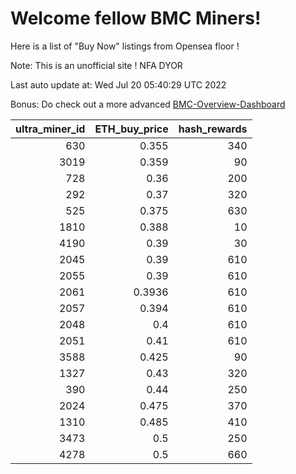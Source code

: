 # Welcome fellow BMC Miners!
Here is a list of "Buy Now" listings from Opensea floor !

Note: This is an unofficial site ! NFA DYOR

Last auto update at: Wed Jul 20 05:40:29 UTC 2022

Bonus: Do check out a more advanced [BMC-Overview-Dashboard](https://dune.com/defifunk/BMC-Overview-Dashboard)


|   ultra_miner_id |   ETH_buy_price |   hash_rewards |
|-----------------:|----------------:|---------------:|
|              630 |          0.355  |            340 |
|             3019 |          0.359  |             90 |
|              728 |          0.36   |            200 |
|              292 |          0.37   |            320 |
|              525 |          0.375  |            630 |
|             1810 |          0.388  |             10 |
|             4190 |          0.39   |             30 |
|             2045 |          0.39   |            610 |
|             2055 |          0.39   |            610 |
|             2061 |          0.3936 |            610 |
|             2057 |          0.394  |            610 |
|             2048 |          0.4    |            610 |
|             2051 |          0.41   |            610 |
|             3588 |          0.425  |             90 |
|             1327 |          0.43   |            320 |
|              390 |          0.44   |            250 |
|             2024 |          0.475  |            370 |
|             1310 |          0.485  |            410 |
|             3473 |          0.5    |            250 |
|             4278 |          0.5    |            660 |